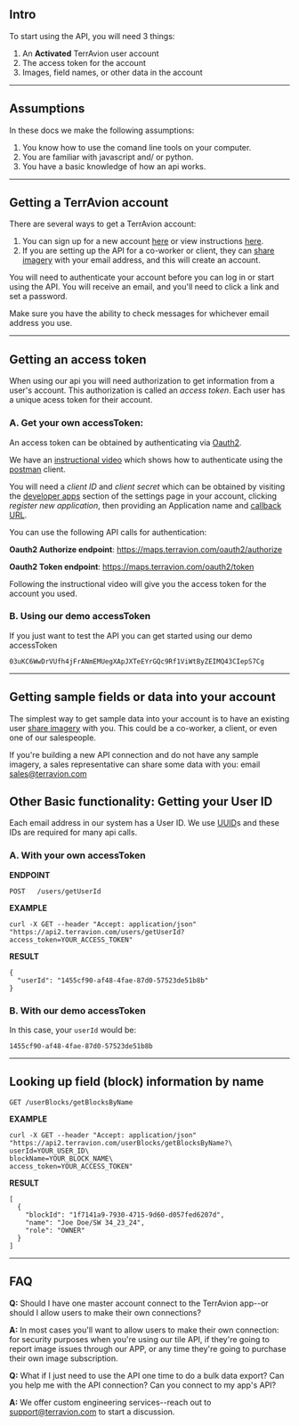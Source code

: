 ## Intro

To start using the API, you will need 3 things:
1. An **Activated** TerrAvion user account 
2. The access token for the account
3. Images, field names, or other data in the account

---
## Assumptions

In these docs we make the following assumptions:

1. You know how to use the comand line tools on your computer.
2. You are familiar with javascript and/ or python.
3. You have a basic knowledge of how an api works.

---
## Getting a TerrAvion account

There are several ways to get a TerrAvion account:
1. You can sign up for a new account [here](https://maps.terravion.com/signup) or view instructions [here](https://help.terravion.com/how-to-create-an-account-with-terravion).
2. If you are setting up the API for a co-worker or client, they can [share imagery](https://help.terravion.com/how-to-share-my-terravion) with your email address, and this will create an account.

You will need to authenticate your account before you can log in or start using the API. You will receive an email, and you'll need to click a link and set a password.

Make sure you have the ability to check messages for whichever email address you use.

---
## Getting an access token

When using our api you will need authorization to get information from a user's account. This authorization is called an _access token_. Each user has a unique acess token for their account. 

### A. Get your own accessToken:

An access token can be obtained by authenticating via [Oauth2](https://oauth.net/2/). 

We have an [instructional video](https://www.youtube.com/watch?v=-Ur1WI4Iaj0) which shows how to authenticate using the [postman](https://www.getpostman.com/) client.

You will need a _client ID_ and _client secret_ which can be obtained by visiting the [developer apps](https://maps.terravion.com/settings/developer-apps) section of the settings page in your account, clicking _register new application_, then providing an Application name and [callback URL](https://www.digitalocean.com/community/tutorials/an-introduction-to-oauth-2).

You can use the following API calls for authentication:

**Oauth2 Authorize endpoint**: https://maps.terravion.com/oauth2/authorize

**Oauth2 Token endpoint**: https://maps.terravion.com/oauth2/token

Following the instructional video will give you the access token for the account you used.

### B. Using our demo accessToken

If you just want to test the API you can get started using our demo accessToken

```
03uKC6WwDrVUfh4jFrANmEMUegXApJXTeEYrGQc9Rf1ViWtByZEIMQ43CIepS7Cg
```

---
## Getting sample fields or data into your account

The simplest way to get sample data into your account is to have an existing user [share imagery](https://help.terravion.com/how-to-share-my-terravion) with you. This could be a co-worker, a client, or even one of our salespeople.

If you're building a new API connection and do not have any sample imagery, a sales representative can share some data with you: email sales@terravion.com

## Other Basic functionality: Getting your User ID

Each email address in our system has a User ID. We use [UUID](https://en.wikipedia.org/wiki/Universally_unique_identifier)s and these IDs are required for many api calls.

### A. With your own accessToken

**ENDPOINT**

`POST   /users/getUserId`

**EXAMPLE**
```
curl -X GET --header "Accept: application/json" "https://api2.terravion.com/users/getUserId?access_token=YOUR_ACCESS_TOKEN"
```

**RESULT**

```
{
  "userId": "1455cf90-af48-4fae-87d0-57523de51b8b"
}
```

### B. With our demo accessToken 

In this case, your `userId` would be:

```
1455cf90-af48-4fae-87d0-57523de51b8b
```
---
## Looking up field (block) information by name

`GET /userBlocks/getBlocksByName`

**EXAMPLE**
```
curl -X GET --header "Accept: application/json" "https://api2.terravion.com/userBlocks/getBlocksByName?\
userId=YOUR_USER_ID\
blockName=YOUR_BLOCK_NAME\
access_token=YOUR_ACCESS_TOKEN"
``` 
**RESULT**
```
[
  {
    "blockId": "1f7141a9-7930-4715-9d60-d057fed6207d",
    "name": "Joe Doe/SW 34_23_24",
    "role": "OWNER"
  }
]
```




---

## FAQ

**Q:** Should I have one master account connect to the TerrAvion app--or should I allow users to make their own connections?

**A:** In most cases you'll want to allow users to make their own connection: for security purposes when you're using             our tile API, if they're going to report image issues through our APP, or any time they're going to purchase their own image             subscription.

**Q:** What if I just need to use the API one time to do a bulk data export? Can you help me with the API connection? Can you connect to my app's API?

**A:** We offer custom engineering services--reach out to support@terravion.com to start a discussion.

